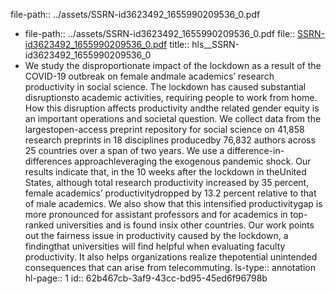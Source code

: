 file-path:: ../assets/SSRN-id3623492_1655990209536_0.pdf

- file-path:: ../assets/SSRN-id3623492_1655990209536_0.pdf
  file:: [SSRN-id3623492_1655990209536_0.pdf](../assets/SSRN-id3623492_1655990209536_0.pdf)
  title:: hls__SSRN-id3623492_1655990209536_0
- We study the disproportionate impact of the lockdown as a result of the COVID-19 outbreak on female andmale academics’ research productivity in social science. The lockdown has caused substantial disruptionsto academic activities, requiring people to work from home. How this disruption affects productivity andthe related gender equity is an important operations and societal question. We collect data from the largestopen-access  preprint  repository  for  social  science  on  41,858  research  preprints  in  18  disciplines  producedby 76,832 authors across 25 countries over a span of two years. We use a difference-in-differences approachleveraging the exogenous pandemic shock. Our results indicate that, in the 10 weeks after the lockdown in theUnited States, although total research productivity increased by 35 percent, female academics’ productivitydropped by 13.2 percent relative to that of male academics. We also show that this intensified productivitygap is more pronounced for assistant professors and for academics in top-ranked universities and is found insix other countries. Our work points out the fairness issue in productivity caused by the lockdown, a findingthat universities will find helpful when evaluating faculty productivity. It also helps organizations realize thepotential unintended consequences that can arise from telecommuting.
  ls-type:: annotation
  hl-page:: 1
  id:: 62b467cb-3af9-43cc-bd95-45ed6f96798b